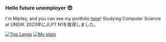 ### Hello future unemployer 😎

I'm Marley, and you can see my portfolio [here](https://marley-web.dev)!
Studying Computer Science at UNSW.
2023年にJLPT N1を取得しました。

<p align="left">
  
[![Top Langs](https://github-readme-stats.vercel.app/api/top-langs/?username=Marley-Mulvin-Broome&layout=compact&theme=onedark)](https://github.com/anuraghazra/github-readme-stats)
[![My stats](https://github-readme-stats.vercel.app/api?username=Marley-Mulvin-Broome&theme=onedark&show_icons=ture)](https://github.com/anuraghazra/github-readme-stats)

</p>
